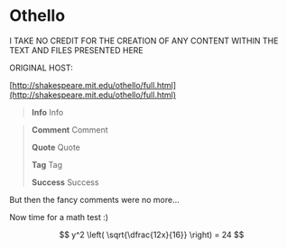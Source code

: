 # Othello

I TAKE NO CREDIT FOR THE CREATION OF ANY CONTENT WITHIN THE TEXT AND FILES PRESENTED HERE

ORIGINAL HOST:

[http://shakespeare.mit.edu/othello/full.html](http://shakespeare.mit.edu/othello/full.html)

> **Info** Info

> **Comment** Comment
>
> **Quote** Quote
>
> **Tag** Tag
>
> **Success** Success

But then the fancy comments were no more...

Now time for a math test :\)


$$
y^2 \left( \sqrt{\dfrac{12x}{16}} \right) = 24
$$



